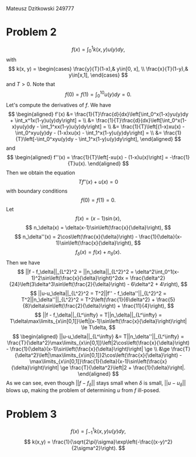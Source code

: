 Mateusz Dzitkowski 249777
# Problem 2
$$
f(x) = \int_0^1k(x, y)u(y)dy,
$$
with
$$
k(x, y) = 
\begin{cases}
	\frac{y}{T}(1-x),& y\in[0, x], \\
	\frac{x}{T}(1-y),& y\in[x,1],
\end{cases}
$$
and $T>0$.
Note that
$$
f(0) = f(1) = \int_0^10u(y)dy = 0.
$$
Let's compute the derivatives of $f$. We have
$$
\begin{aligned}
f'(x) &= \frac{1}{T}\frac{d}{dx}\left[\int_0^x(1-x)yu(y)dy + \int_x^1x(1-y)u(y)dy\right] = \\
&= \frac{1}{T}\frac{d}{dx}\left[\int_0^x(1-x)yu(y)dy - \int_1^xx(1-y)u(y)dy\right] = \\
&= \frac{1}{T}\left[(1-x)xu(x) - \int_0^xyu(y)dy - (1-x)xu(x) - \int_1^x(1-y)u(y)dy\right] = \\
&= \frac{1}{T}\left[-\int_0^xyu(y)dy - \int_1^x(1-y)u(y)dy\right],
\end{aligned}
$$
and
$$
\begin{aligned}
f''(x) = \frac{1}{T}\left[-xu(x) - (1-x)u(x)\right] = -\frac{1}{T}u(x).
\end{aligned}
$$
Then we obtain the equation
$$
Tf''(x) + u(x) = 0
$$
with boundary conditions
$$
f(0) = f(1) = 0.
$$
Let
$$
f(x) = (x-1)\sin(x),
$$
$$
n_\delta(x) = \delta(x-1)\sin\left(\frac{x}{\delta}\right),
$$
$$
n_\delta''(x) = 2\cos\left(\frac{x}{\delta}\right) - \frac{1}{\delta}(x-1)\sin\left(\frac{x}{\delta}\right),
$$
$$
f_\delta(x) = f(x) + n_\delta(x).
$$
Then we have
$$
||f - f_\delta||_{L^2}^2 = ||n_\delta||_{L^2}^2 = \delta^2\int_0^1(x-1)^2\sin\left(\frac{x}{\delta}\right)^2dx = \frac{\delta^2}{24}\left(3\delta^3\sin\left(\frac{2}{\delta}\right) - 6\delta^2 + 4\right),
$$
$$
||u-u_\delta||_{L^2}^2 = T^2||f'' - f_\delta''||_{L^2}^2 = T^2||n_\delta''||_{L^2}^2 = T^2\left(\frac{1}{6\delta^2} + \frac{5}{8}\delta\sin\left(\frac{2}{\delta}\right) + \frac{11}{4}\right),
$$
$$
||f - f_\delta||_{L^\infty} = T||n_\delta||_{L^\infty} = T\delta\max\limits_{x\in[0,1]}\left|(x-1)\sin\left(\frac{x}{\delta}\right)\right| \le T\delta,
$$
$$
\begin{aligned}
||u-u_\delta||_{L^\infty} &= T||n_\delta''||_{L^\infty} = \frac{T}{\delta^2}\max\limits_{x\in[0,1]}\left|2\cos\left(\frac{x}{\delta}\right) - \frac{1}{\delta}(x-1)\sin\left(\frac{x}{\delta}\right)\right| \ge \\
&\ge \frac{T}{\delta^2}\left|\max\limits_{x\in[0,1]}2\cos\left(\frac{x}{\delta}\right) - \max\limits_{x\in[0,1]}\frac{1}{\delta}(x-1)\sin\left(\frac{x}{\delta}\right)\right| \ge \frac{T}{\delta^2}\left|2 + \frac{1}{\delta}\right|.
\end{aligned}
$$
As we can see, even though $||f-f_\delta||$ stays small when $\delta$ is small, $||u-u_\delta||$ blows up, making the problem of determining $u$ from $f$ ill-posed.
# Problem 3
$$
f(x) = \int_{-1}^1k(x,y)u(y)dy,
$$
$$
k(x,y) = \frac{1}{\sqrt{2\pi}\sigma}\exp\left(-\frac{(x-y)^2}{2\sigma^2}\right).
$$
